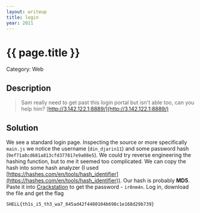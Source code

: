 ```yaml
---
layout: writeup
title: login
year: 2021
---
```

# {{ page.title }}
Category: Web

## Description

> Sam really need to get past this login portal but isn't able too, can you help him? [http://3.142.122.1:8889/](http://3.142.122.1:8889/)

## Solution

We see a standard login page. Inspecting the source or more specifically `main.js` we notice the username (`din_djarin11`) and some password hash (`9ef71a8cd681a813cfd377817e9a08e5`). We could try reverse engineering the hashing function, but to me it seemed too complicated. We can copy the hash into some hash analyzer (I used [https://hashes.com/en/tools/hash_identifier](https://hashes.com/en/tools/hash_identifier)). Our hash is probably **MD5**. Paste it into [Crackstation](https://crackstation.net/) to get the password - `ir0nm4n`. Log in, download the file and get the flag
```
SHELL{th1s_i5_th3_wa7_845ad42f4480104b698c1e168d29b739}
``` 
